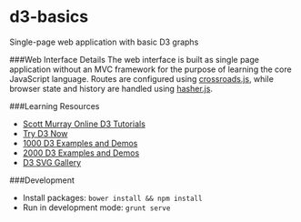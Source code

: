 d3-basics
=========
Single-page web application with basic D3 graphs

###Web Interface Details
The web interface is built as single page application without an MVC framework
for the purpose of learning the core JavaScript language. Routes are configured using
[crossroads.js](https://millermedeiros.github.io/crossroads.js/), while browser
state and history are handled using [hasher.js](https://github.com/millermedeiros/hasher/).

###Learning Resources
* [Scott Murray Online D3 Tutorials](http://alignedleft.com/tutorials/d3)
* [Try D3 Now](http://christopheviau.com/d3_tutorial/)
* [1000 D3 Examples and Demos](http://techslides.com/over-1000-d3-js-examples-and-demos/)
* [2000 D3 Examples and Demos](http://techslides.com/over-2000-d3-js-examples-and-demos/)
* [D3 SVG  Gallery](http://bl.ocks.org/mbostock)

###Development
* Install packages: `bower install && npm install`
* Run in development mode: `grunt serve`
